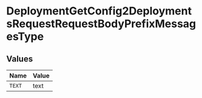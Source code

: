 # DeploymentGetConfig2DeploymentsRequestRequestBodyPrefixMessagesType


## Values

| Name   | Value  |
| ------ | ------ |
| `TEXT` | text   |